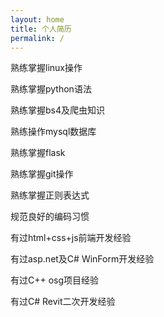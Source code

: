 ```yaml
---
layout: home
title: 个人简历
permalink: /
---
```


熟练掌握linux操作

熟练掌握python语法

熟练掌握bs4及爬虫知识
  

熟练操作mysql数据库

熟练掌握flask

熟练掌握git操作

熟练掌握正则表达式

  

规范良好的编码习惯

  

有过html+css+js前端开发经验

有过asp.net及C# WinForm开发经验

有过C++ osg项目经验

有过C# Revit二次开发经验
